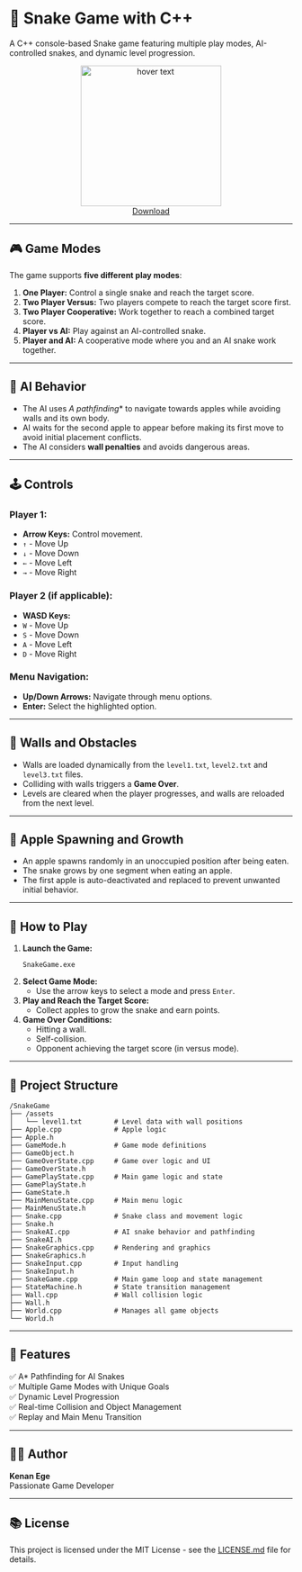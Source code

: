 
# 🐍 Snake Game with C++
A C++ console-based Snake game featuring multiple play modes, AI-controlled snakes, and dynamic level progression.

<p align="center">
  <img src="https://github.com/user-attachments/assets/600b5d6d-3041-42a5-b0d7-e50ef61a2211" width="250" title="hover text"><br>
  <a href="https://github.com/KenanAegean/Snake-Game-Cpp/releases">Download</a>
</p>

---

## 🎮 Game Modes
The game supports **five different play modes**:
1. **One Player:** Control a single snake and reach the target score.
2. **Two Player Versus:** Two players compete to reach the target score first.
3. **Two Player Cooperative:** Work together to reach a combined target score.
4. **Player vs AI:** Play against an AI-controlled snake.
5. **Player and AI:** A cooperative mode where you and an AI snake work together.

---

## 🧠 AI Behavior
- The AI uses **A* pathfinding** to navigate towards apples while avoiding walls and its own body.
- AI waits for the second apple to appear before making its first move to avoid initial placement conflicts.
- The AI considers **wall penalties** and avoids dangerous areas.

---

## 🕹️ Controls
### Player 1:
- **Arrow Keys:** Control movement.
- `↑` - Move Up  
- `↓` - Move Down  
- `←` - Move Left  
- `→` - Move Right  

### Player 2 (if applicable):
- **WASD Keys:**
- `W` - Move Up  
- `S` - Move Down  
- `A` - Move Left  
- `D` - Move Right  

### Menu Navigation:
- **Up/Down Arrows:** Navigate through menu options.  
- **Enter:** Select the highlighted option.

---

## 🧱 Walls and Obstacles
- Walls are loaded dynamically from the `level1.txt`, `level2.txt` and `level3.txt` files.
- Colliding with walls triggers a **Game Over**.
- Levels are cleared when the player progresses, and walls are reloaded from the next level.

---

## 🍎 Apple Spawning and Growth
- An apple spawns randomly in an unoccupied position after being eaten.
- The snake grows by one segment when eating an apple.
- The first apple is auto-deactivated and replaced to prevent unwanted initial behavior.

---

## 📜 How to Play
1. **Launch the Game:**
   ```
   SnakeGame.exe
   ```
2. **Select Game Mode:**
   - Use the arrow keys to select a mode and press `Enter`.
3. **Play and Reach the Target Score:**
   - Collect apples to grow the snake and earn points.
4. **Game Over Conditions:**
   - Hitting a wall.
   - Self-collision.
   - Opponent achieving the target score (in versus mode).

---

## 📝 Project Structure
```
/SnakeGame
├── /assets
│   └── level1.txt        # Level data with wall positions
├── Apple.cpp             # Apple logic
├── Apple.h
├── GameMode.h            # Game mode definitions
├── GameObject.h
├── GameOverState.cpp     # Game over logic and UI
├── GameOverState.h
├── GamePlayState.cpp     # Main game logic and state
├── GamePlayState.h
├── GameState.h
├── MainMenuState.cpp     # Main menu logic
├── MainMenuState.h
├── Snake.cpp             # Snake class and movement logic
├── Snake.h
├── SnakeAI.cpp           # AI snake behavior and pathfinding
├── SnakeAI.h
├── SnakeGraphics.cpp     # Rendering and graphics
├── SnakeGraphics.h
├── SnakeInput.cpp        # Input handling
├── SnakeInput.h
├── SnakeGame.cpp         # Main game loop and state management
├── StateMachine.h        # State transition management
├── Wall.cpp              # Wall collision logic
├── Wall.h
├── World.cpp             # Manages all game objects
└── World.h
```

---

## 🎁 Features
✅ A* Pathfinding for AI Snakes  
✅ Multiple Game Modes with Unique Goals  
✅ Dynamic Level Progression  
✅ Real-time Collision and Object Management  
✅ Replay and Main Menu Transition  

---


## 👨‍💻 Author
**Kenan Ege**  
Passionate Game Developer 

---

## 📚 License
This project is licensed under the MIT License - see the [LICENSE.md](LICENSE.md) file for details.
